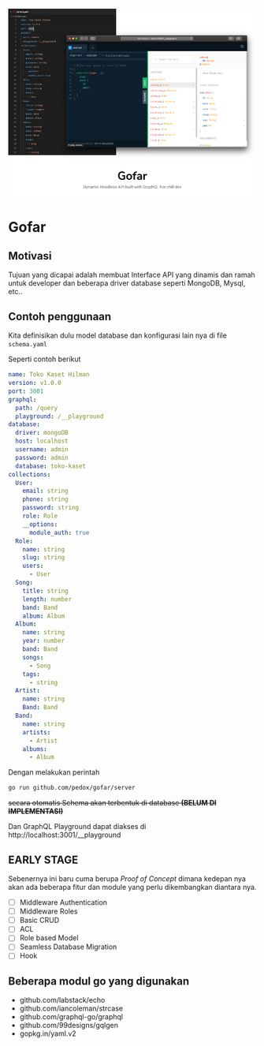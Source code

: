 ![](gofar-preview.png)

# Gofar

## Motivasi

Tujuan yang dicapai adalah membuat Interface API yang dinamis dan ramah untuk developer dan beberapa driver database seperti MongoDB, Mysql, etc..

## Contoh penggunaan

Kita definisikan dulu model database dan konfigurasi lain nya di file `schema.yaml`

Seperti contoh berikut

```yaml
name: Toko Kaset Hilman
version: v1.0.0
port: 3001
graphql:
  path: /query
  playground: /__playground
database:
  driver: mongoDB
  host: localhost
  username: admin
  password: admin
  database: toko-kaset
collections:
  User:
    email: string
    phone: string
    password: string
    role: Role
    __options:
      module_auth: true
  Role:
    name: string
    slug: string
    users:
      - User
  Song:
    title: string
    length: number
    band: Band
    album: Album
  Album:
    name: string
    year: number
    band: Band
    songs:
      - Song
    tags:
      - string
  Artist:
    name: string
    Band: Band
  Band:
    name: string
    artists:
      - Artist
    albums:
      - Album
```

Dengan melakukan perintah

```bash
go run github.com/pedox/gofar/server
```

~~secara otomatis Schema akan terbentuk di database **(BELUM DI IMPLEMENTASI)**~~

Dan GraphQL Playground dapat diakses di http://localhost:3001/__playground

## EARLY STAGE

Sebenernya ini baru cuma berupa _Proof of Concept_ dimana kedepan nya akan ada beberapa fitur dan module yang perlu dikembangkan diantara nya.

- [ ] Middleware Authentication
- [ ] Middleware Roles
- [ ] Basic CRUD
- [ ] ACL
- [ ] Role based Model
- [ ] Seamless Database Migration
- [ ] Hook

## Beberapa modul go yang digunakan

- github.com/labstack/echo
- github.com/iancoleman/strcase
- github.com/graphql-go/graphql
- github.com/99designs/gqlgen
- gopkg.in/yaml.v2
